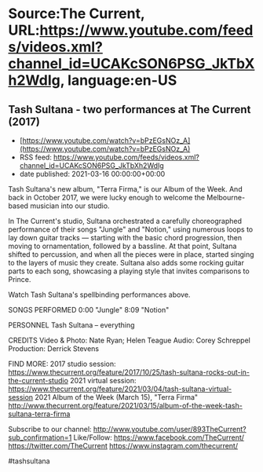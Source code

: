 # Source:The Current, URL:https://www.youtube.com/feeds/videos.xml?channel_id=UCAKcSON6PSG_JkTbXh2WdIg, language:en-US

## Tash Sultana - two performances at The Current (2017)
 - [https://www.youtube.com/watch?v=bPzEGsNOz_A](https://www.youtube.com/watch?v=bPzEGsNOz_A)
 - RSS feed: https://www.youtube.com/feeds/videos.xml?channel_id=UCAKcSON6PSG_JkTbXh2WdIg
 - date published: 2021-03-16 00:00:00+00:00

Tash Sultana's new album, "Terra Firma," is our Album of the Week. And back in October 2017, we were lucky enough to welcome the Melbourne-based musician into our studio.

In The Current's studio, Sultana orchestrated a carefully choreographed performance of their songs "Jungle" and "Notion," using numerous loops to lay down guitar tracks — starting with the basic chord progression, then moving to ornamentation, followed by a bassline. At that point, Sultana shifted to percussion, and when all the pieces were in place, started singing to the layers of music they create. Sultana also adds some rocking guitar parts to each song, showcasing a playing style that invites comparisons to Prince.

Watch Tash Sultana's spellbinding performances above. 

SONGS PERFORMED
0:00 "Jungle"
8:09 "Notion"

PERSONNEL
Tash Sultana – everything

CREDITS
Video & Photo: Nate Ryan; Helen Teague
Audio: Corey Schreppel
Production: Derrick Stevens

FIND MORE:
2017 studio session: https://www.thecurrent.org/feature/2017/10/25/tash-sultana-rocks-out-in-the-current-studio
2021 virtual session: https://www.thecurrent.org/feature/2021/03/04/tash-sultana-virtual-session
2021 Album of the Week (March 15), "Terra Firma"
http://www.thecurrent.org/feature/2021/03/15/album-of-the-week-tash-sultana-terra-firma

Subscribe to our channel:
http://www.youtube.com/user/893TheCurrent?sub_confirmation=1
Like/Follow:
https://www.facebook.com/TheCurrent/
https://twitter.com/TheCurrent
https://www.instagram.com/thecurrent/

#tashsultana

